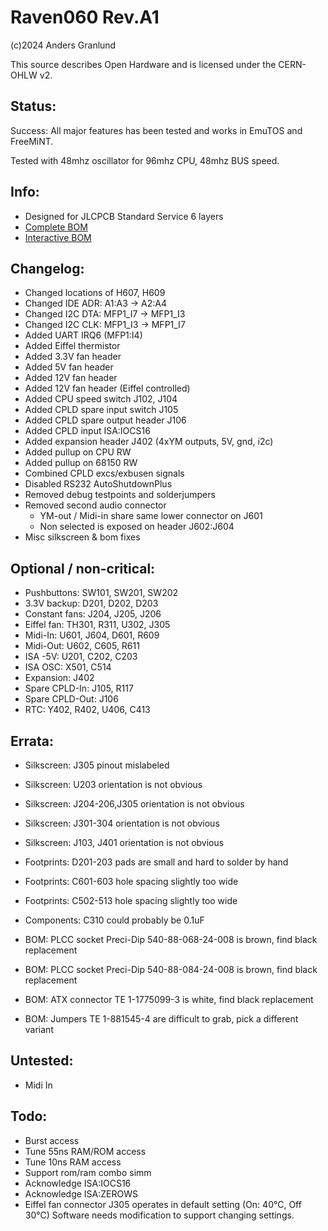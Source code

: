 # Raven060 Rev.A1

(c)2024 Anders Granlund

This source describes Open Hardware and is licensed under the CERN-OHLW v2.



## Status:
Success: All major features has been tested and works in EmuTOS and FreeMiNT.

Tested with 48mhz oscillator for 96mhz CPU, 48mhz BUS speed.


## Info:
- Designed for JLCPCB Standard Service 6 layers
- [Complete BOM](production/raven-a1_bom.md)
- [Interactive BOM](https://htmlpreview.github.io/?https://github.com/agranlund/raven/blob/main/hw/raven/a1/production/raven-a1_ibom.html)



## Changelog:
- Changed locations of H607, H609
- Changed IDE ADR: A1:A3 -> A2:A4
- Changed I2C DTA: MFP1_I7 -> MFP1_I3
- Changed I2C CLK: MFP1_I3 -> MFP1_I7
- Added UART IRQ6 (MFP1:I4)
- Added Eiffel thermistor
- Added 3.3V fan header
- Added 5V fan header
- Added 12V fan header
- Added 12V fan header (Eiffel controlled)
- Added CPU speed switch J102, J104
- Added CPLD spare input switch J105
- Added CPLD spare output header J106
- Added CPLD input ISA:IOCS16
- Added expansion header J402 (4xYM outputs, 5V, gnd, i2c)
- Added pullup on CPU RW
- Added pullup on 68150 RW
- Combined CPLD excs/exbusen signals
- Disabled RS232 AutoShutdownPlus
- Removed debug testpoints and solderjumpers
- Removed second audio connector
    - YM-out / Midi-in share same lower connector on J601
    - Non selected is exposed on header J602:J604
- Misc silkscreen & bom fixes


## Optional / non-critical:
- Pushbuttons:     SW101, SW201, SW202
- 3.3V backup:     D201, D202, D203
- Constant fans:   J204, J205, J206
- Eiffel fan:      TH301, R311, U302, J305
- Midi-In:         U601, J604, D601, R609
- Midi-Out:        U602, C605, R611
- ISA -5V:         U201, C202, C203
- ISA OSC:         X501, C514
- Expansion:       J402
- Spare CPLD-In:   J105, R117
- Spare CPLD-Out:  J106
- RTC:             Y402, R402, U406, C413


## Errata:
- Silkscreen: J305 pinout mislabeled
- Silkscreen: U203 orientation is not obvious
- Silkscreen: J204-206,J305 orientation is not obvious
- Silkscreen: J301-304 orientation is not obvious
- Silkscreen: J103, J401 orientation is not obvious

- Footprints: D201-203 pads are small and hard to solder by hand
- Footprints: C601-603 hole spacing slightly too wide
- Footprints: C502-513 hole spacing slightly too wide

- Components: C310 could probably be 0.1uF

- BOM: PLCC socket Preci-Dip 540-88-068-24-008 is brown, find black replacement
- BOM: PLCC socket Preci-Dip 540-88-084-24-008 is brown, find black replacement
- BOM: ATX connector TE 1-1775099-3 is white, find black replacement
- BOM: Jumpers TE 1-881545-4 are difficult to grab, pick a different variant


## Untested:
- Midi In


## Todo:
- Burst access
- Tune 55ns RAM/ROM access
- Tune 10ns RAM access
- Support rom/ram combo simm
- Acknowledge ISA:IOCS16
- Acknowledge ISA:ZEROWS
- Eiffel fan connector J305 operates in default setting (On: 40°C, Off 30°C)
  Software needs modification to support changing settings.



